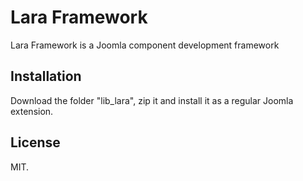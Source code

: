# Lara Framework

Lara Framework is a Joomla component development framework

## Installation

Download the folder "lib_lara", zip it and install it as a regular Joomla extension.

## License

MIT.



